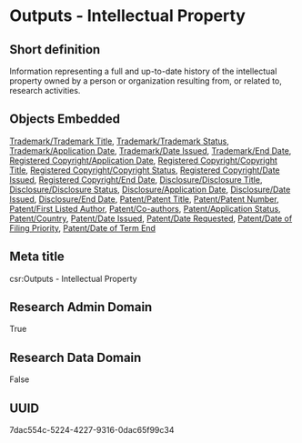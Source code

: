 # Outputs - Intellectual Property
## Short definition
Information representing a full and up-to-date history of the intellectual property owned by a person or organization resulting from, or related to, research activities.
## Objects Embedded
[Trademark/Trademark Title](../Object-Fields/Trademark/Trademark%20Title.md), [Trademark/Trademark Status](../Object-Fields/Trademark/Trademark%20Status.md), [Trademark/Application Date](../Object-Fields/Trademark/Application%20Date.md), [Trademark/Date Issued](../Object-Fields/Trademark/Date%20Issued.md), [Trademark/End Date](../Object-Fields/Trademark/End%20Date.md), [Registered Copyright/Application Date](../Object-Fields/Registered%20Copyright/Application%20Date.md), [Registered Copyright/Copyright Title](../Object-Fields/Registered%20Copyright/Copyright%20Title.md), [Registered Copyright/Copyright Status](../Object-Fields/Registered%20Copyright/Copyright%20Status.md), [Registered Copyright/Date Issued](../Object-Fields/Registered%20Copyright/Date%20Issued.md), [Registered Copyright/End Date](../Object-Fields/Registered%20Copyright/End%20Date.md), [Disclosure/Disclosure Title](../Object-Fields/Disclosure/Disclosure%20Title.md), [Disclosure/Disclosure Status](../Object-Fields/Disclosure/Disclosure%20Status.md), [Disclosure/Application Date](../Object-Fields/Disclosure/Application%20Date.md), [Disclosure/Date Issued](../Object-Fields/Disclosure/Date%20Issued.md), [Disclosure/End Date](../Object-Fields/Disclosure/End%20Date.md), [Patent/Patent Title](../Object-Fields/Patent/Patent%20Title.md), [Patent/Patent Number](../Object-Fields/Patent/Patent%20Number.md), [Patent/First Listed Author](../Object-Fields/Patent/First%20Listed%20Author.md), [Patent/Co-authors](../Object-Fields/Patent/Co-authors.md), [Patent/Application Status](../Object-Fields/Patent/Application%20Status.md), [Patent/Country](../Object-Fields/Patent/Country.md), [Patent/Date Issued](../Object-Fields/Patent/Date%20Issued.md), [Patent/Date Requested](../Object-Fields/Patent/Date%20Requested.md), [Patent/Date of Filing Priority](../Object-Fields/Patent/Date%20of%20Filing%20Priority.md), [Patent/Date of Term End](../Object-Fields/Patent/Date%20of%20Term%20End.md)
## Meta title
csr:Outputs - Intellectual Property
## Research Admin Domain
True
## Research Data Domain
False
## UUID
7dac554c-5224-4227-9316-0dac65f99c34
